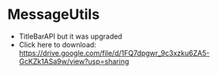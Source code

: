 # MessageUtils
- TitleBarAPI but it was upgraded 
- Click here to download: https://drive.google.com/file/d/1FQ7dpgwr_9c3xzku6ZA5-GcKZk1ASa9w/view?usp=sharing
